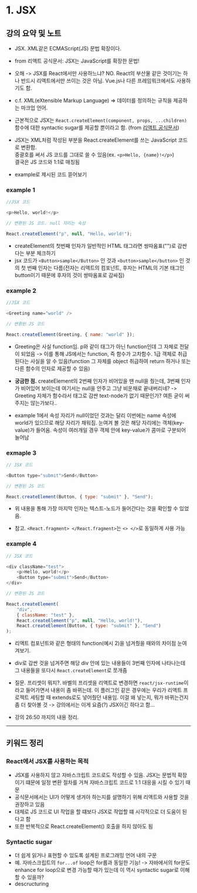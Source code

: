 # 1. JSX

## 강의 요약 및 노트

- JSX. XML같은 ECMAScript(JS) 문법 확장이다. 
- from 리액트 공식문서: JSX는 JavaScript를 확장한 문법!
- 오해 -> JSX를 React에서만 사용하느냐? NO. React의 부산물 같은 것이기는 하나 반드시 리액트에서만 쓰이는 것은 아님. Vue.js나 다른 프레임워크에서도 사용하기도 함.
- c.f. XML(eXtensible Markup Language) => 데이터를 정의하는 규칙을 제공하는 마크업 언어.

- 근본적으로 JSX는 `React.createElement(component, props, ...children)` 함수에 대한 syntactic sugar를 제공할 뿐이라고 함. (from [리액트 공식문서]((https://ko.reactjs.org/docs/jsx-in-depth.html)))

- JSX는 XML처럼 작성된 부분을 React.createElement를 쓰는 JavaScript 코드로 변환함.  
중괄호를 써서 JS 코드를 그대로 쓸 수 있음(ex. `<p>Hello, {name}!</p>`)  
결국은 JS 코드와 1:1로 매칭됨

- example로 제시된 코드 뜯어보기

### example 1

```javascript
//JSX 코드

<p>Hello, world!</p>
```

```javascript
// 변환된 JS 코드. null 자리는 속성 

React.createElement("p", null, "Hello, world!");
```

- createElement의 첫번째 인자가 일반적인 HTML 태그라면 쌍따옴표("")로 감싼다는 부분 체크하기
- jsx 코드가 `<Button>sample</Button>` 인 것과 `<button>sample</button>` 인 것의 첫 번째 인자는 다름(전자는 리액트의 컴포넌트, 후자는 HTML의 기본 태그인 button이기 때문에 후자의 것이 쌍따옴표로 감싸짐)

### example 2

```javascript
//JSX 코드

<Greeting name="world" />
```

```javascript
// 변환된 JS 코드

React.createElement(Greeting, { name: "world" });
```

- Greeting은 사실 function임. p와 같이 태그가 아닌 function인데 그 자체로 전달이 되었음 -> 이를 통해 JS에서는 function, 즉 함수가 고차함수. 1급 객체로 취급된다는 사실을 알 수 있음(function 그 자체를 object 취급하여 return 하거나 또는 다른 함수의 인자로 제공할 수 있음)

- **궁금한 점.** createElement의 2번째 인자가 비어있을 땐 null을 줬는데, 3번째 인자가 비어있어 보이는데 여기서는 null을 안주고 그냥 비운채로 끝내버리네? -> Greeting 자체가 함수라서 태그로 감싼 text-node가 없기 때문인가? 여튼 굳이 써주지는 않는가보다..

- example 1에서 속성 자리가 null이었던 것과는 달리 이번에는 name 속성에 world가 있으므로 해당 자리가 채워짐. 눈여겨 볼 것은 해당 자리에는 객체(key-value)가 들어옴. 속성이 여러개일 경우 객체 안에 key-value가 콤마로 구분되어 늘어남

### exmaple 3

```javascript
// JSX 코드

<Button type="submit">Send</Button>
```

```javascript
// 변환된 JS 코드

React.createElement(Button, { type: "submit" }, "Send");
```

- 위 내용을 통해 가장 마지막 인자는 텍스트-노드가 들어간다는 것을 확인할 수 있었음.

- 참고. `<React.fragment> </React.fragment>`는 `<> </>`로 동일하게 사용 가능

### example 4

```javascript
// JSX 코드

<div className="test">
	<p>Hello, world!</p>
	<Button type="submit">Send</Button>
</div>
```

```javascript
// 변환된 JS 코드

React.createElement(
	"div",
	{ className: "test" },
	React.createElement("p", null, "Hello, world!"),
	React.createElement(Button, { type: "submit" }, "Send")
);
```

- 리액트 컴포넌트와 같은 형태의 function(예시 2)을 넘겨줬을 때와의 차이점 눈여겨보기.
- div로 감싼 것을 넘겨주면 해당 div 안에 있는 내용들이 3번째 인자에 나타나는데 그 내용들을 또다시 `React.createElement`로 쪼개줌

- 질문. 프리셋이 뭐지?. 바벨의 프리셋을 리액트로 변경하면 `react/jsx-runtime`이라고 들어가면서 내용이 좀 바뀌는데. 이 플러그인 같은 경우에는 우리가 리액트 프로젝트 세팅할 때 extends로도 넣어줬던 내용임. 이걸 왜 넣는지, 뭐가 바뀌는건지 좀 더 찾아볼 것 -> 강의에서는 이게 요즘(?) JSX이긴 하다고 함...

- 강의 26:50 까지의 내용 정리.

---

## 키워드 정리

### React에서 JSX를 사용하는 목적
- JSX를 사용하지 않고 자바스크립트 코드로도 작성할 수 있음. JSX는 문법적 확장이기 떄문에 일정 변환 절차를 거쳐 자바스크립트 코드로 1:1 대응을 시킬 수 있기 때문
- 공식문서에서는 UI가 어떻게 생겨야 하는지를 설명하기 위해 리액트와 사용할 것을 권장하고 있음
- 대체로 JS 코드로 UI 작업을 할 떄보다 JSX로 작업할 떄 시각적으로 더 도움이 된다고 함
- 또한 반복적으로 React.createElement() 호출을 하지 않아도 됨

### Syntactic sugar
- 더 쉽게 읽거나 표현할 수 있도록 설계된 프로그래밍 언어 내의 구문
- 예. 자바스크립트의 `for...of` loop은 for룹과 동일한 기능! -> 자바에서의 for문도 enhance for loop으로 변경 가능할 때가 있는데 이 역시 syntactic sugar로 이해할 수 있을까?
- descructuring
